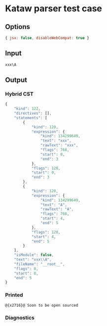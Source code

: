 # Kataw parser test case

## Options

`````js
{ jsx: false, disableWebCompat: true }
`````

## Input

`````js
xxx\A
`````

## Output

### Hybrid CST

```javascript
{
    "kind": 122,
    "directives": [],
    "statements": [
        {
            "kind": 120,
            "expression": {
                "kind": 134299649,
                "text": "xxx",
                "rawText": "xxx",
                "flags": 768,
                "start": 0,
                "end": 3
            },
            "flags": 128,
            "start": 0,
            "end": 3
        },
        {
            "kind": 120,
            "expression": {
                "kind": 134299649,
                "text": "A",
                "rawText": "A",
                "flags": 768,
                "start": 4,
                "end": 5
            },
            "flags": 128,
            "start": 4,
            "end": 5
        }
    ],
    "isModule": false,
    "text": "xxx\\A",
    "fileName": "__root__",
    "flags": 0,
    "start": 0,
    "end": 5
}
```

### Printed

```javascript
@{x2716}@ Soon to be open sourced
```

### Diagnostics

```javascript

```

